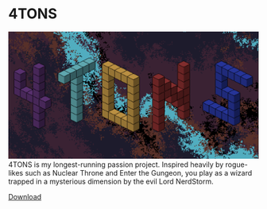 <link rel="stylesheet" type="text/css" href="https://ryanyearsley.github.io/style.css">

# 4TONS
<div>
    <img src="../docs/assets/images/4TONS_TitleScreen.png">
</div>
4TONS is my longest-running passion project. Inspired heavily by rogue-likes such as Nuclear Throne and Enter the Gungeon, you play as a wizard trapped in a mysterious dimension by the evil Lord NerdStorm. 

<a href="https://crooked-studio.itch.io/4tons">Download</a>
